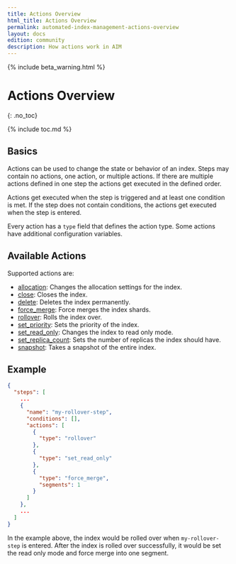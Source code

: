 ```yaml
---
title: Actions Overview
html_title: Actions Overview
permalink: automated-index-management-actions-overview
layout: docs
edition: community
description: How actions work in AIM
---
```

<!--- Copyright 2023 floragunn GmbH -->

{% include beta_warning.html %}

# Actions Overview
{: .no_toc}

{% include toc.md %}

## Basics

Actions can be used to change the state or behavior of an index. Steps may contain no actions, one action, or multiple actions.
If there are multiple actions defined in one step the actions get executed in the defined order.

Actions get executed when the step is triggered and at least one condition is met.
If the step does not contain conditions, the actions get executed when the step is entered.

Every action has a `type` field that defines the action type. Some actions have additional configuration variables.

## Available Actions

Supported actions are:
- [allocation](automated-index-management-actions-allocation): Changes the allocation settings for the index.
- [close](automated-index-management-actions-close): Closes the index.
- [delete](automated-index-management-actions-delete): Deletes the index permanently.
- [force_merge](automated-index-management-actions-force-merge): Force merges the index shards.
- [rollover](automated-index-management-actions-rollover): Rolls the index over.
- [set_priority](automated-index-management-actions-set-priority): Sets the priority of the index.
- [set_read_only](automated-index-management-actions-set-read-only): Changes the index to read only mode.
- [set_replica_count](automated-index-management-actions-set-replica-count): Sets the number of replicas the index should have.
- [snapshot](automated-index-management-actions-snapshot): Takes a snapshot of the entire index.

## Example

```json
{
  "steps": [
    ...
    {
      "name": "my-rollover-step",
      "conditions": [],
      "actions": [
        {
          "type": "rollover"
        },
        {
          "type": "set_read_only"
        },
        {
          "type": "force_merge",
          "segments": 1
        }
      ]
    },
    ...
  ]
}
```

In the example above, the index would be rolled over when `my-rollover-step` is entered.
After the index is rolled over successfully, it would be set the read only mode and force merge into one segment.
